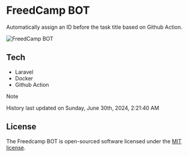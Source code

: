 # FreedCamp BOT

Automatically assign an ID before the task title based on Github Action.

![FreedCamp BOT](https://repository-images.githubusercontent.com/737932867/7d34798b-2680-471c-b089-a78a718d3d6a)

## Tech

- Laravel
- Docker
- Github Action

> [!NOTE]  
> History last updated on Sunday, June 30th, 2024, 2:21:40 AM

## License

The Freedcamp BOT is open-sourced software licensed under the [MIT license](https://opensource.org/licenses/MIT).
